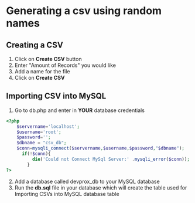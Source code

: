 # Generating a csv using random names

## Creating a CSV

1. Click on **Create CSV** button
2. Enter "Amount of Records" you would like
3. Add a name for the file
4. Click on **Create CSV**

## Importing CSV into MySQL

1. Go to db.php and enter in **YOUR** database credentials

```php
<?php
    $servername='localhost';
    $username='root';
    $password='';
    $dbname = "csv_db";
    $conn=mysqli_connect($servername,$username,$password,"$dbname");
      if(!$conn){
          die('Could not Connect MySql Server:' .mysqli_error($conn));
        }
?>
```

2. Add a database called devprox_db to your MySQL database
3. Run the **db.sql** file in your database which will create the table used for Importing CSVs into MySQL database table
